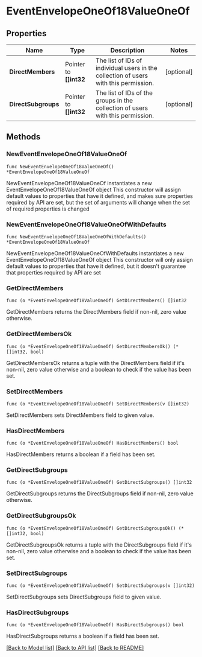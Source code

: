 # EventEnvelopeOneOf18ValueOneOf

## Properties

Name | Type | Description | Notes
------------ | ------------- | ------------- | -------------
**DirectMembers** | Pointer to **[]int32** | The list of IDs of individual users in the collection of users with this permission.  | [optional] 
**DirectSubgroups** | Pointer to **[]int32** | The list of IDs of the groups in the collection of users with this permission.  | [optional] 

## Methods

### NewEventEnvelopeOneOf18ValueOneOf

`func NewEventEnvelopeOneOf18ValueOneOf() *EventEnvelopeOneOf18ValueOneOf`

NewEventEnvelopeOneOf18ValueOneOf instantiates a new EventEnvelopeOneOf18ValueOneOf object
This constructor will assign default values to properties that have it defined,
and makes sure properties required by API are set, but the set of arguments
will change when the set of required properties is changed

### NewEventEnvelopeOneOf18ValueOneOfWithDefaults

`func NewEventEnvelopeOneOf18ValueOneOfWithDefaults() *EventEnvelopeOneOf18ValueOneOf`

NewEventEnvelopeOneOf18ValueOneOfWithDefaults instantiates a new EventEnvelopeOneOf18ValueOneOf object
This constructor will only assign default values to properties that have it defined,
but it doesn't guarantee that properties required by API are set

### GetDirectMembers

`func (o *EventEnvelopeOneOf18ValueOneOf) GetDirectMembers() []int32`

GetDirectMembers returns the DirectMembers field if non-nil, zero value otherwise.

### GetDirectMembersOk

`func (o *EventEnvelopeOneOf18ValueOneOf) GetDirectMembersOk() (*[]int32, bool)`

GetDirectMembersOk returns a tuple with the DirectMembers field if it's non-nil, zero value otherwise
and a boolean to check if the value has been set.

### SetDirectMembers

`func (o *EventEnvelopeOneOf18ValueOneOf) SetDirectMembers(v []int32)`

SetDirectMembers sets DirectMembers field to given value.

### HasDirectMembers

`func (o *EventEnvelopeOneOf18ValueOneOf) HasDirectMembers() bool`

HasDirectMembers returns a boolean if a field has been set.

### GetDirectSubgroups

`func (o *EventEnvelopeOneOf18ValueOneOf) GetDirectSubgroups() []int32`

GetDirectSubgroups returns the DirectSubgroups field if non-nil, zero value otherwise.

### GetDirectSubgroupsOk

`func (o *EventEnvelopeOneOf18ValueOneOf) GetDirectSubgroupsOk() (*[]int32, bool)`

GetDirectSubgroupsOk returns a tuple with the DirectSubgroups field if it's non-nil, zero value otherwise
and a boolean to check if the value has been set.

### SetDirectSubgroups

`func (o *EventEnvelopeOneOf18ValueOneOf) SetDirectSubgroups(v []int32)`

SetDirectSubgroups sets DirectSubgroups field to given value.

### HasDirectSubgroups

`func (o *EventEnvelopeOneOf18ValueOneOf) HasDirectSubgroups() bool`

HasDirectSubgroups returns a boolean if a field has been set.


[[Back to Model list]](../README.md#documentation-for-models) [[Back to API list]](../README.md#documentation-for-api-endpoints) [[Back to README]](../README.md)



